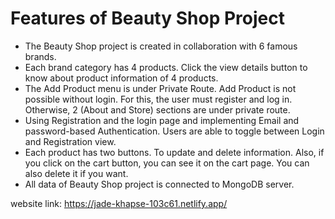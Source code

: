# Features of Beauty Shop Project

- The Beauty Shop project is created in collaboration with 6 famous brands.
- Each brand category has 4 products. Click the view details button to know about product information of 4 products.
- The Add Product menu is under Private Route. Add Product is not possible without login. For this, the user must register and log in. Otherwise, 2 (About and Store) sections are under private route.
- Using Registration and the login page and implementing Email and password-based Authentication. Users are able to toggle between Login and Registration view.
- Each product has two buttons. To update and delete information. Also, if you click on the cart button, you can see it on the cart page. You can also delete it if you want.
- All data of Beauty Shop project is connected to MongoDB server.

website link: https://jade-khapse-103c61.netlify.app/
